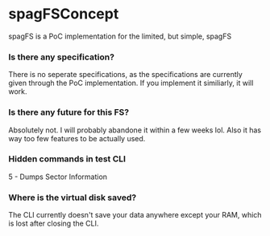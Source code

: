 # spagFSConcept
spagFS is a PoC implementation for the limited, but simple, spagFS

### Is there any specification?
There is no seperate specifications, as the specifications are currently given through the PoC implementation. If you implement it similiarly, it will work.

### Is there any future for this FS?
Absolutely not. I will probably abandone it within a few weeks lol. Also it has way too few features to be actually used.

### Hidden commands in test CLI
5 - Dumps Sector Information

### Where is the virtual disk saved?
The CLI currently doesn't save your data anywhere except your RAM, which is lost after closing the CLI.
